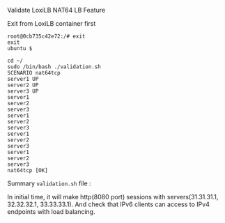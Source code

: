 

Validate LoxiLB NAT64 LB Feature

Exit from LoxiLB container first

```
root@0cb735c42e72:/# exit
exit
ubuntu $
```

```
cd ~/
sudo /bin/bash ./validation.sh
SCENARIO nat64tcp
server1 UP
server2 UP
server3 UP
server1
server2
server3
server1
server2
server3
server1
server2
server3
server1
server2
server3
nat64tcp [OK]
```

Summary `validation.sh` file :

In initial time, it will make http(8080 port) sessions with servers(31.31.31.1, 32.32.32.1, 33.33.33.1). And check that IPv6 clients can access to IPv4 endpoints with load balancing.

